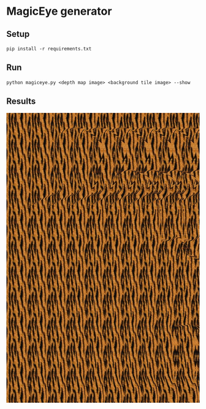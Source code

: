 # MagicEye generator

## Setup

    pip install -r requirements.txt
        
## Run

    python magiceye.py <depth map image> <background tile image> --show
    
## Results

![Image](output/magiceye_family_tiger.jpg)
